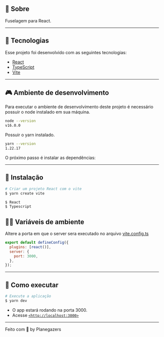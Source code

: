 ## 🍄 **Sobre**

Fuselagem para React.

---

## 🧪 **Tecnologias**

Esse projeto foi desenvolvido com as seguintes tecnologias:

- [React](https://pt-br.reactjs.org/)
- [TypeScript](https://www.typescriptlang.org/)
- [Vite](https://vitejs.dev/)

---

## 🎮 **Ambiente de desenvolvimento**

Para executar o ambiente de desenvolvimento deste projeto é necessário possuir o node instalado em sua máquina.

```bash
node --version
v16.0.0
```

Possuir o yarn instalado.

```bash
yarn --version
1.22.17
```

O próximo passo é instalar as dependências:

---

## **🔖 Instalação**

```bash
# Criar um projeto React com o vite
$ yarn create vite

$ React
$ Typescript

```

## **🧙‍♂️ Variáveis de ambiente**

Altere a porta em que o server sera executado no arquivo [vite.config.ts](vite.config.ts)

```javascript
export default defineConfig({
  plugins: [react()],
  server: {
    port: 3000,
  },
});
```

---

## **🚀 Como executar**

```bash
# Execute a aplicação
$ yarn dev
```

- O app estará rodando na porta 3000.
- Acesse [`<http://localhost:3000>`](http://localhost:3000)

---

Feito com 💜 by Planegazers
